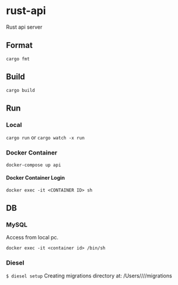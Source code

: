 # rust-api
Rust api server

## Format

`cargo fmt`

## Build

`cargo build`

## Run

### Local

`cargo run`
or
`cargo watch -x run`

### Docker Container

`docker-compose up api`

#### Docker Container Login

`docker exec -it <CONTAINER ID> sh`

## DB

### MySQL

Access from local pc.

`docker exec -it <container id> /bin/sh`

### Diesel

`$ diesel setup`
Creating migrations directory at: /Users/<user-name>/<path>/<repo-name>/migrations